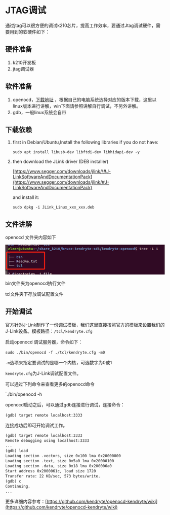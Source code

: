 # JTAG调试

通过jtag可以很方便的调试k210芯片，提高工作效率，要通过Jtag调试硬件，需要用到的软硬件如下：

## 硬件准备

1. k210开发板
2. jtag调试器

## 软件准备

1. openocd，[下载地址](https://github.com/kendryte/openocd-kendryte/releases/tag/v0.2.3) ，根据自己的电脑系统选择对应的版本下载，这里以linux版本进行讲解，win下面请参照讲解自行调试，不另外讲解。
2. gdb，一般linux系统会自带

## 下载依赖

1. first in Debian/Ubuntu,Install the following libraries if you do not have:

   ```text
   sudo apt install libusb-dev libftdi-dev libhidapi-dev -y
   ```

2. then download the JLink driver \(DEB installer\)

   [https://www.segger.com/downloads/jlink/\#J-LinkSoftwareAndDocumentationPack](https://www.segger.com/downloads/jlink/#J-LinkSoftwareAndDocumentationPack)

   and install it:

   ```text
   sudo dpkg -i JLink_Linux_xxx_xxx.deb
   ```

## 文件讲解

openocd 文件夹内容如下

![](../.gitbook/assets/openocd.png)

bin文件夹为openocd执行文件

tcl文件夹下存放调试配置文件

## 开始调试

官方针对J-Link制作了一份调试模板，我们这里直接按照官方的模板来设置我们的J-Link设备。模板路径：`/tcl/kendryte.cfg`

启动openocd 调试服务器，命令如下：

`sudo ./bin/openocd -f ./tcl/kendryte.cfg -m0`

`-m`选项来指定要调试的是哪一个内核，可选数字为0或1

`kendryte.cfg`为J-Link调试配置文件。

可以通过下列命令来查看更多的openocd命令

\`./bin/openocd -h

openocd启动之后，可以通过gdb连接进行调试，连接命令：

`(gdb) target remote localhost:3333`

连接成功后即可开始调试工作。

```text
(gdb) target remote localhost:3333
Remote debugging using localhost:3333
...
(gdb) load
Loading section .vectors, size 0x100 lma 0x20000000
Loading section .text, size 0x5a0 lma 0x20000100
Loading section .data, size 0x18 lma 0x200006a0
Start address 0x2000061c, load size 1720
Transfer rate: 22 KB/sec, 573 bytes/write.
(gdb) c
Continuing.
...
```

更多详细内容参考：[https://github.com/kendryte/openocd-kendryte/wiki](https://github.com/kendryte/openocd-kendryte/wiki)

